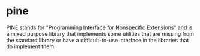 # pine
PINE stands for "Programming Interface for Nonspecific Extensions" and is a mixed purpose library that implements some utilities that are missing from the standard library or have a difficult-to-use interface in the libraries that do implement them.
